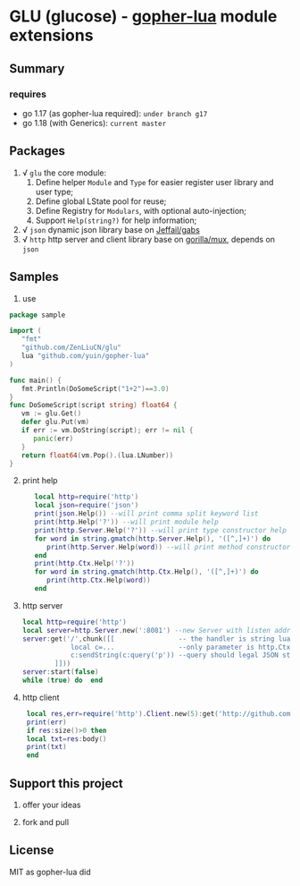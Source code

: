 # GLU (glucose) - [gopher-lua](https://github.com/yuin/gopher-lua) module extensions
## Summary
### requires
 + go 1.17 (as gopher-lua required): `under branch g17`
 + go 1.18 (with Generics): `current master`

## Packages

1. √ `glu` the core module:
   1. Define helper `Module` and `Type` for easier register user library and user type;
   2. Define global LState pool for reuse;
   3. Define Registry for `Modulars`, with optional auto-injection;
   4. Support `Help(string?)` for help information;
2. √ `json` dynamic json library base on [Jeffail/gabs](https://github.com/Jeffail/gabs/v2)
3. √ `http` http server and client library base on [gorilla/mux](https://github.com/gorilla/mux), depends on `json`

## Samples
1. use

```go
package sample

import (
   "fmt"
   "github.com/ZenLiuCN/glu"
   lua "github.com/yuin/gopher-lua"
)

func main() {
   fmt.Println(DoSomeScript("1+2")==3.0)
}
func DoSomeScript(script string) float64 {
   vm := glu.Get()
   defer glu.Put(vm)
   if err := vm.DoString(script); err != nil {
      panic(err)
   }
   return float64(vm.Pop().(lua.LNumber))
}
```
2. print help
   ```lua
      local http=require('http')
      local json=require('json')
      print(json.Help()) --will print comma split keyword list
      print(http.Help('?')) --will print module help
      print(http.Server.Help('?')) --will print type constructor help
      for word in string.gmatch(http.Server.Help(), '([^,]+)') do
         print(http.Server.Help(word)) --will print method constructor help
      end
      print(http.Ctx.Help('?'))
      for word in string.gmatch(http.Ctx.Help(), '([^,]+)') do
         print(http.Ctx.Help(word))
      end
   ```
3. http server
   ```lua
   local http=require('http')
   local server=http.Server.new(':8081') --new Server with listen address
   server:get('/',chunk([[                -- the handler is string lua script
               local c=...                --only parameter is http.Ctx
               c:sendString(c:query('p')) --query should legal JSON string
           ]]))
   server:start(false)
   while (true) do	end
   ```
4. http client
   ```lua
    local res,err=require('http').Client.new(5):get('http://github.com')
    print(err)
    if res:size()>0 then
    local txt=res:body()  
    print(txt)
    end 
   ```

## Support this project

1. offer your ideas

2. fork and pull

## License

MIT as gopher-lua did
